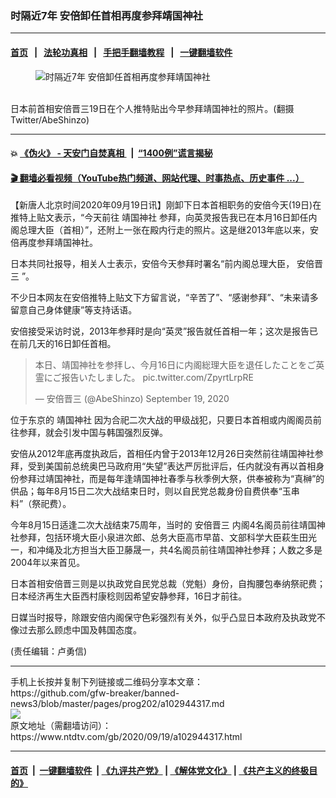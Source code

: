### 时隔近7年 安倍卸任首相再度参拜靖国神社
------------------------

#### [首页](https://github.com/gfw-breaker/banned-news3/blob/master/README.md) &nbsp;&nbsp;|&nbsp;&nbsp; [法轮功真相](https://github.com/begood0513/basic/blob/master/README.md)  &nbsp;&nbsp;|&nbsp;&nbsp; [手把手翻墙教程](https://github.com/gfw-breaker/guides/wiki)  &nbsp;&nbsp;|&nbsp;&nbsp; [一键翻墙软件](https://github.com/gfw-breaker/nogfw/blob/master/README.md)  



<div><div class="featured_image">
 <figure>
  <img alt="时隔近7年 安倍卸任首相再度参拜靖国神社" src="https://i.ntdtv.com/assets/uploads/2020/09/9-11-800x450.jpg"/>
 </figure><br/>
 <span class="caption">
  日本前首相安倍晋三19日在个人推特贴出今早参拜靖国神社的照片。(翻摄Twitter/AbeShinzo)
 </span>
</div>
</div><hr/>

#### 💥 [《伪火》 - 天安门自焚真相 ](http://158.247.195.190:10000/videos/blog/weihuo.html)&nbsp; |&nbsp; [“1400例”谎言揭秘  ](http://158.247.195.190:10000/videos/blog/jiexi1400.html)

#### [ 🎬  翻墙必看视频（YouTube热门频道、网站代理、时事热点、历史事件 ...）](https://github.com/gfw-breaker/links/blob/master/banned.md)

<div><div class="post_content" itemprop="articleBody">
 <p>
  【新唐人北京时间2020年09月19日讯】刚卸下日本首相职务的安倍今天(19日)在推特上贴文表示，“今天前往
  <ok href="https://www.ntdtv.com/gb/靖国神社.htm">
   靖国神社
  </ok>
  参拜，向英灵报告我已在本月16日卸任内阁总理大臣（首相）”，还附上一张在殿内行走的照片。这是继2013年底以来，安倍再度参拜靖国神社。
 </p>
 <p>
  日本共同社报导，相关人士表示，安倍今天参拜时署名“前内阁总理大臣，
  <ok href="https://www.ntdtv.com/gb/安倍晋三.htm">
   安倍晋三
  </ok>
  ”。
 </p>
 <p>
  不少日本网友在安倍推特上贴文下方留言说，“辛苦了”、“感谢参拜”、“未来请多留意自己身体健康”等支持话语。
 </p>
 <p>
  安倍接受采访时说，2013年参拜时是向“英灵”报告就任首相一年；这次是报告已在前几天的16日卸任首相。
 </p>
 <blockquote class="twitter-tweet">
  <p dir="ltr" lang="ja">
   本日、靖国神社を参拝し、今月16日に内阁総理大臣を退任したことをご英霊にご报告いたしました。
   <ok href="https://t.co/ZpyrtLrpRE">
    pic.twitter.com/ZpyrtLrpRE
   </ok>
  </p>
  <p>
   — 安倍晋三 (@AbeShinzo)
   <ok href="https://twitter.com/AbeShinzo/status/1307120105478934528?ref_src=twsrc%5Etfw">
    September 19, 2020
   </ok>
  </p>
 </blockquote>
 <p>
  <script async="" charset="utf-8" src="https://platform.twitter.com/widgets.js">
  </script>
 </p>
 <p>
  位于东京的
  <ok href="https://www.ntdtv.com/gb/靖国神社.htm">
   靖国神社
  </ok>
  因为合祀二次大战的甲级战犯，只要日本首相或内阁阁员前往参拜，就会引发中国与韩国强烈反弹。
 </p>
 <p>
  安倍从2012年底再度执政后，首相任内曾于2013年12月26日突然前往靖国神社参拜，受到美国前总统奥巴马政府用“失望”表达严厉批评后，任内就没有再以首相身份参拜过靖国神社，而是每年逢靖国神社春季与秋季例大祭，供奉被称为“真榊”的供品；每年8月15日二次大战结束日时，则以自民党总裁身份自费供奉“玉串料”（祭祀费）。
 </p>
 <p>
  今年8月15日适逢二次大战结束75周年，当时的
  <ok href="https://www.ntdtv.com/gb/安倍晋三.htm">
   安倍晋三
  </ok>
  内阁4名阁员前往靖国神社参拜，包括环境大臣小泉进次郎、总务大臣高市早苗、文部科学大臣萩生田光一，和冲绳及北方担当大臣卫藤晟一，共4名阁员前往靖国神社参拜；人数之多是2004年以来首见。
 </p>
 <p>
  日本首相安倍晋三则是以执政党自民党总裁（党魁）身份，自掏腰包奉纳祭祀费；日本经济再生大臣西村康稔则因希望安静参拜，16日才前往。
 </p>
 <p>
  日媒当时报导，除跟安倍内阁保守色彩强烈有关外，似乎凸显日本政府及执政党不像过去那么顾虑中国及韩国态度。
 </p>
 <p>
  (责任编辑：卢勇信)
 </p>
 <div class="single_ad">
 </div>
</div>
</div>
<hr/>
手机上长按并复制下列链接或二维码分享本文章：<br/>
https://github.com/gfw-breaker/banned-news3/blob/master/pages/prog202/a102944317.md <br/>
<a href='https://github.com/gfw-breaker/banned-news3/blob/master/pages/prog202/a102944317.md'><img src='https://github.com/gfw-breaker/banned-news3/blob/master/pages/prog202/a102944317.md.png'/></a> <br/>
原文地址（需翻墙访问）：https://www.ntdtv.com/gb/2020/09/19/a102944317.html


------------------------
#### [首页](https://github.com/gfw-breaker/banned-news3/blob/master/README.md) &nbsp;|&nbsp; [一键翻墙软件](https://github.com/gfw-breaker/nogfw/blob/master/README.md) &nbsp;| [《九评共产党》](https://github.com/gfw-breaker/9ping.md/blob/master/README.md#九评之一评共产党是什么) | [《解体党文化》](https://github.com/gfw-breaker/jtdwh.md/blob/master/README.md) | [《共产主义的终极目的》](https://github.com/gfw-breaker/gczydzjmd.md/blob/master/README.md)


<img src='http://gfw-breaker.win/banned-news3/pages/prog202/a102944317.md' width='0px' height='0px'/>